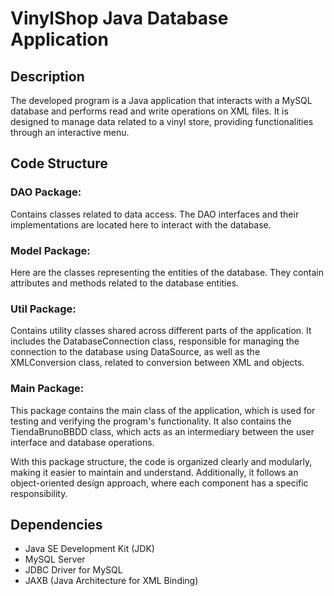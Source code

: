 # VinylShop Java Database Application

## Description
The developed program is a Java application that interacts with a MySQL database and performs read and write operations on XML files. It is designed to manage data related to a vinyl store, providing functionalities through an interactive menu.

## Code Structure
### DAO Package:
Contains classes related to data access. The DAO interfaces and their implementations are located here to interact with the database.

### Model Package:
Here are the classes representing the entities of the database. They contain attributes and methods related to the database entities.

### Util Package:
Contains utility classes shared across different parts of the application. It includes the DatabaseConnection class, responsible for managing the connection to the database using DataSource, as well as the XMLConversion class, related to conversion between XML and objects.

### Main Package:
This package contains the main class of the application, which is used for testing and verifying the program's functionality. It also contains the TiendaBrunoBBDD class, which acts as an intermediary between the user interface and database operations.

With this package structure, the code is organized clearly and modularly, making it easier to maintain and understand. Additionally, it follows an object-oriented design approach, where each component has a specific responsibility.

## Dependencies
- Java SE Development Kit (JDK)
- MySQL Server
- JDBC Driver for MySQL
- JAXB (Java Architecture for XML Binding)
